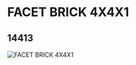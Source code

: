 # FACET BRICK 4X4X1
## 14413
![FACET BRICK 4X4X1](https://lc-www-live-s.legocdn.com/media/bricks/5/2/6039346.jpg)